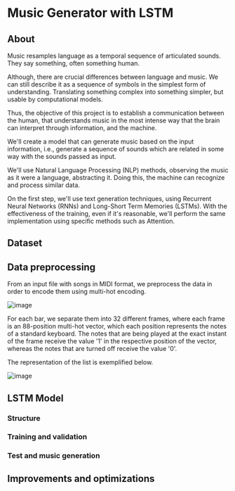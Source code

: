 # Music Generator with LSTM

## About

Music resamples language as a temporal sequence of articulated sounds. They say something, often something human.

Although, there are crucial differences between language and music. We can still describe it as a sequence of symbols in the simplest form of understanding. Translating something complex into something simpler, but usable by computational models.

Thus, the objective of this project is to establish a communication between the human, that understands music in the most intense way that the brain can interpret through information, and the machine.

We'll create a model that can generate music based on the input information, i.e., generate a sequence of sounds which are related in some way with the sounds passed as input.

We'll use Natural Language Processing (NLP) methods, observing the music as it were a language, abstracting it. Doing this, the machine can recognize and process similar data.

On the first step, we'll use text generation techniques, using Recurrent Neural Networks (RNNs) and Long-Short Term Memories (LSTMs). With the effectiveness of the training, even if it's reasonable, we'll perform the same implementation using specific methods such as Attention.

## Dataset

## Data preprocessing
From an input file with songs in MIDI format, we preprocess the data in order to encode them using multi-hot encoding.

![image](https://user-images.githubusercontent.com/49798588/120706718-cdf9ce00-c48f-11eb-8eb1-db7f31cf26af.png)


For each bar, we separate them into 32 different frames, where each frame is an 88-position multi-hot vector, which each position represents the notes of a standard keyboard. The notes that are being played at the exact instant of the frame receive the value '1' in the respective position of the vector, whereas the notes that are turned off receive the value '0'.

The representation of the list is exemplified below.

![image](https://user-images.githubusercontent.com/49798588/120706592-ac004b80-c48f-11eb-9aad-89ce5634029a.png)

## LSTM Model

### Structure

### Training and validation

### Test and music generation

## Improvements and optimizations
